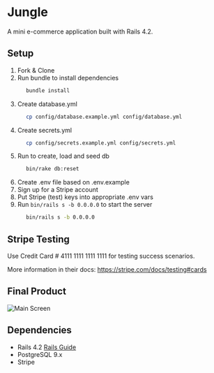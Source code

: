# Jungle

A mini e-commerce application built with Rails 4.2.


## Setup

1. Fork & Clone
2. Run bundle to install dependencies
```sh
      bundle install
```
3. Create database.yml
```sh
      cp config/database.example.yml config/database.yml
```
4. Create secrets.yml
```sh
      cp config/secrets.example.yml config/secrets.yml
```
5. Run to create, load and seed db
```sh
      bin/rake db:reset
```
6. Create .env file based on .env.example
7. Sign up for a Stripe account
8. Put Stripe (test) keys into appropriate .env vars
9. Run `bin/rails s -b 0.0.0.0` to start the server
```sh
      bin/rails s -b 0.0.0.0
```

## Stripe Testing

Use Credit Card # 4111 1111 1111 1111 for testing success scenarios.

More information in their docs: <https://stripe.com/docs/testing#cards>

## Final Product
![Main Screen](https://github.com/LoPaul/jungle-rails/blob/master/docs/jungle-app.gif)


## Dependencies

* Rails 4.2 [Rails Guide](http://guides.rubyonrails.org/v4.2/)
* PostgreSQL 9.x
* Stripe
